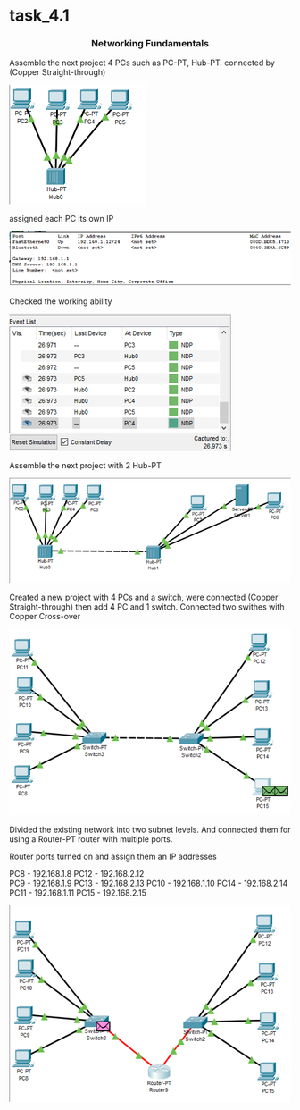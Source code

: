 # task_4.1

<h3 align="center">Networking Fundamentals</h3>

Assemble the next project
4 PCs such as PC-PT, Hub-PT. connected by (Copper Straight-through)

![step_1](screans/step_1.png "figure")



assigned each PC its own IP

![static_ip](screans/static_ip.png "figure")


Checked the working ability

![simulation_p](screans/simulation_p.png "figure")

Assemble the next project with 2 Hub-PT

![cross-over](screans/cross-over.png "figure")


Created a new project with 4 PCs and a switch, 
were connected (Copper Straight-through)
then add 4 PC and 1 switch. Connected two swithes with Copper Cross-over 

![2net](screans/2net.png "figure")



Divided the existing network into two subnet levels. And connected them for
using a Router-PT router with multiple ports.

Router ports turned on and assign them an IP
addresses

PC8  - 192.168.1.8   PC12  - 192.168.2.12 		
PC9  - 192.168.1.9   PC13  - 192.168.2.13
PC10 - 192.168.1.10  PC14  - 192.168.2.14
PC11 - 192.168.1.11  PC15  - 192.168.2.15

![rout_2net](screans/rout_2net.png "figure")



